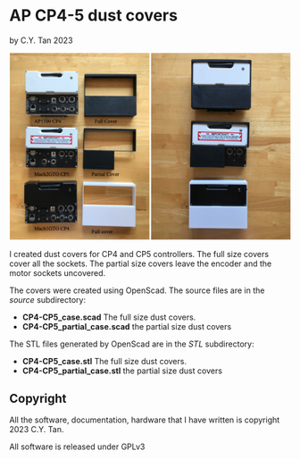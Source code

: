 # AP CP4-5 dust covers

by C.Y. Tan 2023

![Covers](https://github.com/cytan299/AP_CP4-5_dustcovers/blob/main//pics/covers.jpg)

I created dust covers for CP4 and CP5 controllers. The full size
covers cover all the sockets. The partial size covers leave the
encoder and the motor sockets uncovered.

The covers were created using OpenScad. The source files are in the
_source_ subdirectory:

* **CP4-CP5_case.scad** The full size dust covers.
* **CP4-CP5_partial_case.scad** the partial size dust covers

The STL files generated by OpenScad are in the _STL_ subdirectory:

* **CP4-CP5_case.stl** The full size dust covers.
* **CP4-CP5_partial_case.stl** the partial size dust covers


## Copyright

All the software, documentation, hardware that I have written is
copyright 2023 C.Y. Tan.

All software is released under GPLv3


